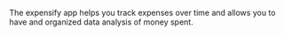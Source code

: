 The expensify app helps you track expenses over time and allows you to have and organized data analysis of money spent.











